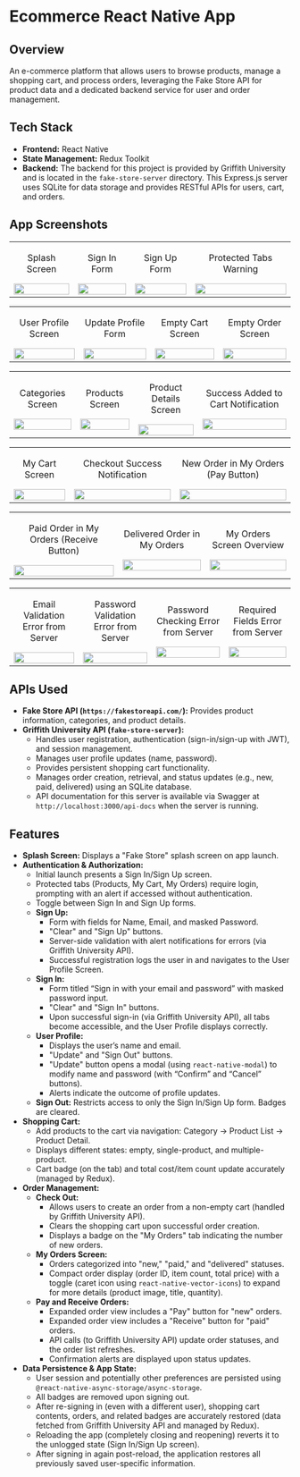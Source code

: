 # Ecommerce React Native App

## Overview
An e-commerce platform that allows users to browse products, manage a shopping cart, and process orders, leveraging the Fake Store API for product data and a dedicated backend service for user and order management.

## Tech Stack

*   **Frontend:** React Native
*   **State Management:** Redux Toolkit
*   **Backend:** The backend for this project is provided by Griffith University and is located in the `fake-store-server` directory. This Express.js server uses SQLite for data storage and provides RESTful APIs for users, cart, and orders.

## App Screenshots

<table>
  <tr align="center">
    <td><p>Splash Screen</p><img src="App_Screenshots/splash.png" width="100%"></td>
    <td><p>Sign In Form</p><img src="App_Screenshots/signIn.png" width="100%"></td>
    <td><p>Sign Up Form</p><img src="App_Screenshots/signUp.png" width="100%"></td>
    <td><p>Protected Tabs Warning</p><img src="App_Screenshots/protectedTabs.png" width="100%"></td>
  </tr>
</table>

<table>
  <tr align="center">
    <td><p>User Profile Screen</p><img src="App_Screenshots/userProfile.png" width="100%"></td>
    <td><p>Update Profile Form</p><img src="App_Screenshots/updateForm.png" width="100%"></td>
    <td><p>Empty Cart Screen</p><img src="App_Screenshots/emptyCart.png" width="100%"></td>
    <td><p>Empty Order Screen</p><img src="App_Screenshots/emptyOrder.png" width="100%"></td>
  </tr>
</table>

<table>
  <tr align="center">
    <td><p>Categories Screen</p><img src="App_Screenshots/categories.png" width="100%"></td>
    <td><p>Products Screen</p><img src="App_Screenshots/products.png" width="100%"></td>
    <td><p>Product Details Screen</p><img src="App_Screenshots/details.png" width="100%"></td>
    <td><p>Success Added to Cart Notification</p><img src="App_Screenshots/successAddedCart.png" width="100%"></td>
  </tr>
</table>

<table>
  <tr align="center">
    <td><p>My Cart Screen</p><img src="App_Screenshots/myCart.png" width="100%"></td>
    <td><p>Checkout Success Notification</p><img src="App_Screenshots/checkoutSuccess.png" width="100%"></td>
    <td><p>New Order in My Orders (Pay Button)</p><img src="App_Screenshots/newOrder.png" width="100%"></td>
  </tr>
</table>

<table>
  <tr align="center">
    <td><p>Paid Order in My Orders (Receive Button)</p><img src="App_Screenshots/paidOrder.png" width="100%"></td>
    <td><p>Delivered Order in My Orders</p><img src="App_Screenshots/deliveredOrder.png" width="100%" height="25%"></td>
    <td><p>My Orders Screen Overview</p><img src="App_Screenshots/myOrders.png" width="100%" height="25%"></td>
  </tr>
</table>
<table>
  <tr align="center">
    <td><p>Email Validation Error from Server</p><img src="App_Screenshots/errorSignUpEmail.png" width="100%"></td>
    <td><p>Password Validation Error from Server</p><img src="App_Screenshots/errorSignUpPwd.png" width="100%"></td>
    <td><p>Password Checking Error from Server</p><img src="App_Screenshots/signinError.png" width="100%"></td>
    <td><p>Required Fields Error from Server</p><img src="App_Screenshots/updateError.png" width="100%"></td>
  </tr>
</table>

## APIs Used

*   **Fake Store API (`https://fakestoreapi.com/`):** Provides product information, categories, and product details.
*   **Griffith University API (`fake-store-server`):**
    *   Handles user registration, authentication (sign-in/sign-up with JWT), and session management.
    *   Manages user profile updates (name, password).
    *   Provides persistent shopping cart functionality.
    *   Manages order creation, retrieval, and status updates (e.g., new, paid, delivered) using an SQLite database.
    *   API documentation for this server is available via Swagger at `http://localhost:3000/api-docs` when the server is running.

## Features

*   **Splash Screen:** Displays a "Fake Store" splash screen on app launch.
*   **Authentication & Authorization:**
    *   Initial launch presents a Sign In/Sign Up screen.
    *   Protected tabs (Products, My Cart, My Orders) require login, prompting with an alert if accessed without authentication.
    *   Toggle between Sign In and Sign Up forms.
    *   **Sign Up:**
        *   Form with fields for Name, Email, and masked Password.
        *   "Clear" and "Sign Up" buttons.
        *   Server-side validation with alert notifications for errors (via Griffith University API).
        *   Successful registration logs the user in and navigates to the User Profile Screen.
    *   **Sign In:**
        *   Form titled “Sign in with your email and password” with masked password input.
        *   "Clear" and "Sign In" buttons.
        *   Upon successful sign-in (via Griffith University API), all tabs become accessible, and the User Profile displays correctly.
    *   **User Profile:**
        *   Displays the user’s name and email.
        *   "Update" and "Sign Out" buttons.
        *   "Update" button opens a modal (using `react-native-modal`) to modify name and password (with “Confirm” and “Cancel” buttons).
        *   Alerts indicate the outcome of profile updates.
    *   **Sign Out:** Restricts access to only the Sign In/Sign Up form. Badges are cleared.
*   **Shopping Cart:**
    *   Add products to the cart via navigation: Category -> Product List -> Product Detail.
    *   Displays different states: empty, single-product, and multiple-product.
    *   Cart badge (on the tab) and total cost/item count update accurately (managed by Redux).
*   **Order Management:**
    *   **Check Out:**
        *   Allows users to create an order from a non-empty cart (handled by Griffith University API).
        *   Clears the shopping cart upon successful order creation.
        *   Displays a badge on the "My Orders" tab indicating the number of new orders.
    *   **My Orders Screen:**
        *   Orders categorized into "new," "paid," and "delivered" statuses.
        *   Compact order display (order ID, item count, total price) with a toggle (caret icon using `react-native-vector-icons`) to expand for more details (product image, title, quantity).
    *   **Pay and Receive Orders:**
        *   Expanded order view includes a "Pay" button for "new" orders.
        *   Expanded order view includes a "Receive" button for "paid" orders.
        *   API calls (to Griffith University API) update order statuses, and the order list refreshes.
        *   Confirmation alerts are displayed upon status updates.
*   **Data Persistence & App State:**
    *   User session and potentially other preferences are persisted using `@react-native-async-storage/async-storage`.
    *   All badges are removed upon signing out.
    *   After re-signing in (even with a different user), shopping cart contents, orders, and related badges are accurately restored (data fetched from Griffith University API and managed by Redux).
    *   Reloading the app (completely closing and reopening) reverts it to the unlogged state (Sign In/Sign Up screen).
    *   After signing in again post-reload, the application restores all previously saved user-specific information.
